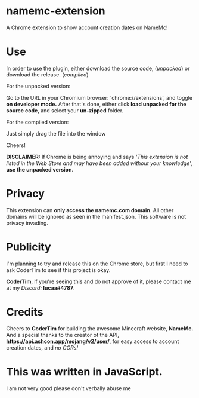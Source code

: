 # namemc-extension
A Chrome extension to show account creation dates on NameMc!

# Use

In order to use the plugin, either download the source code, (_unpacked_) or download the release. (_compiled_)

For the unpacked version:

Go to the URL in your Chromium browser: 'chrome://extensions', and toggle **on developer mode.** After that's done, either click **load unpacked for the source code**, and select your **un-zipped** folder.

For the compiled version:

Just simply drag the file into the window 

Cheers!

**DISCLAIMER:** If Chrome is being annoying and says _'This extension is not listed in the Web Store and may have been added without your knowledge'_, **use the unpacked version.**

# Privacy

This extension can **only access the namemc.com domain**. All other domains will be ignored as seen in the manifest.json. This software is not privacy invading.

# Publicity

I'm planning to try and release this on the Chrome store, but first I need to ask CoderTim to see if this project is okay.

**CoderTim**, if you're seeing this and do not approve of it, please contact me at my _Discord:_ **lucaa#4787**.

# Credits

Cheers to **CoderTim** for building the awesome Minecraft website, **NameMc.** And a special thanks to the creator of the API, **https://api.ashcon.app/mojang/v2/user/**, for easy access to account creation dates, and _no CORs!_

# This was written in JavaScript.

I am not very good please don't verbally abuse me

